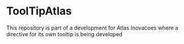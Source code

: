 # ToolTipAtlas

This repository is part of a development for Atlas Inovacoes where a directive for its own tooltip is being developed
